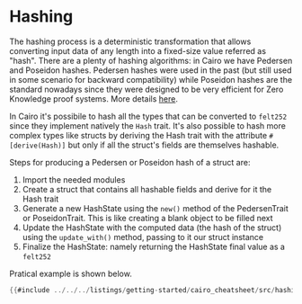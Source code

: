 # Hashing

The hashing process is a deterministic transformation that allows converting input data of any length into a fixed-size value referred as "hash". There are a plenty of hashing algorithms: in Cairo we have Pedersen and Poseidon hashes. Pedersen hashes were used in the past (but still used in some scenario for backward compatibility) while Poseidon hashes are the standard nowadays since they were designed to be very efficient for Zero Knowledge proof systems. More details [here](https://book.cairo-lang.org/ch11-03-hash.html#hash-functions-in-cairo).

In Cairo it's possibile to hash all the types that can be converted to `felt252` since they implement natively the `Hash` trait. It's also possible to hash more complex types like structs by deriving the Hash trait with the attribute `#[derive(Hash)]` but only if all the struct's fields are themselves hashable.

Steps for producing a Pedersen or Poseidon hash of a struct are:
1. Import the needed modules
2. Create a struct that contains all hashable fields and derive for it the Hash trait
3. Generate a new HashState using the `new()` method of the PedersenTrait or PoseidonTrait. This is like creating a blank object to be filled next
2. Update the HashState with the computed data (the hash of the struct) using the `update_with()` method, passing to it our struct instance
3. Finalize the HashState: namely returning the HashState final value as a `felt252`

Pratical example is shown below.

```rust
{{#include ../../../listings/getting-started/cairo_cheatsheet/src/hashing_example.cairo}}
```

